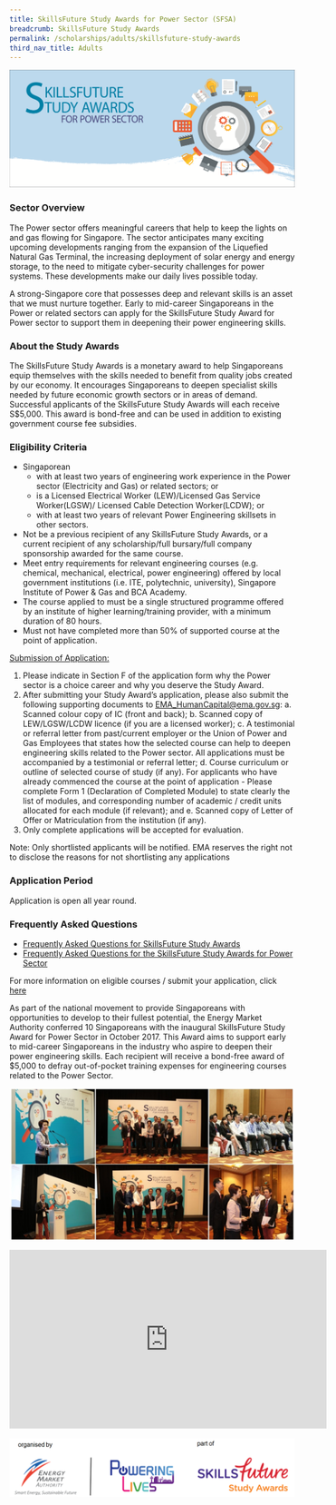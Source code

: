```yaml
---
title: SkillsFuture Study Awards for Power Sector (SFSA)
breadcrumb: SkillsFuture Study Awards
permalink: /scholarships/adults/skillsfuture-study-awards
third_nav_title: Adults
---
```


![SkillsFuture Study Awards for Power Sector](/images/scholarships/adults/Skillsfuture%20Banner%20-%20low%20res.png)

### Sector Overview

The Power sector offers meaningful careers that help to keep the lights on and gas flowing for Singapore. The sector anticipates many exciting upcoming developments ranging from the expansion of the Liquefied Natural Gas Terminal, the increasing deployment of solar energy and energy storage, to the need to mitigate cyber-security challenges for power systems. These developments make our daily lives possible today.

A strong-Singapore core that possesses deep and relevant skills is an asset that we must nurture together. Early to mid-career Singaporeans in the Power or related sectors can apply for the SkillsFuture Study Award for Power sector to support them in deepening their power engineering skills.

### About the Study Awards

The SkillsFuture Study Awards is a monetary award to help Singaporeans equip themselves with the skills needed to benefit from quality jobs created by our economy. It encourages Singaporeans to deepen specialist skills needed by future economic growth sectors or in areas of demand. Successful applicants of the SkillsFuture Study Awards will each receive S$5,000. This award is bond-free and can be used in addition to existing government course fee subsidies.

### Eligibility Criteria 

* Singaporean
    * with at least two years of engineering work experience in the Power sector (Electricity and Gas) or related sectors; or
    * is a Licensed Electrical Worker (LEW)/Licensed Gas Service Worker(LGSW)/ Licensed Cable Detection Worker(LCDW); or 
    * with at least two years of relevant Power Engineering skillsets in other sectors.
* Not be a previous recipient of any SkillsFuture Study Awards, or a current recipient of any scholarship/full bursary/full company sponsorship awarded for the same course.
* Meet entry requirements for relevant engineering courses (e.g. chemical, mechanical, electrical, power engineering) offered by local government institutions (i.e. ITE, polytechnic, university), Singapore Institute of Power & Gas and BCA Academy.
* The course applied to must be a single structured programme offered by an institute of higher learning/training provider, with a minimum duration of 80 hours.
* Must not have completed more than 50% of supported course at the point of application.
 
<span style="text-decoration: underline;">Submission of Application:</span>

1. Please indicate in Section F of the application form why the Power sector is a choice career and why you deserve the Study Award.
2. After submitting your Study Award’s application, please also submit the following supporting documents to <a href="mailto:EMA_HumanCapital@ema.gov.sg">EMA_HumanCapital@ema.gov.sg</a>:
     a. Scanned colour copy of IC (front and back);
     b. Scanned copy of LEW/LGSW/LCDW licence (if you are a licensed worker);
     c. A testimonial or referral letter from past/current employer or the Union of Power and Gas Employees that states how the selected course can help to deepen engineering skills related to the Power sector.  All applications must be accompanied by a testimonial or referral letter;
     d. Course curriculum or outline of selected course of study (if any). For applicants who have already commenced the course at the point of application - Please complete Form 1 (Declaration of Completed Module) to state clearly the list of modules, and corresponding number of academic / credit units allocated for each module (if relevant); and
     e. Scanned copy of Letter of Offer or Matriculation from the institution (if any).
3. Only complete applications will be accepted for evaluation.

Note:  Only shortlisted applicants will be notified.  EMA reserves the right not to disclose the reasons for not shortlisting any applications

### Application Period
Application is open all year round.

### Frequently Asked Questions
* <a href="https://www.skillsfuture.gov.sg/studyawards/faq" target="_blank">Frequently Asked Questions for SkillsFuture Study Awards</a>  
* <a href="https://www.skillsfuture.gov.sg/studyawards/power/faq" target="_blank">Frequently Asked Questions for the SkillsFuture Study Awards for Power Sector</a>  

For more information on eligible courses / submit your application, click <a href="https://programmes.myskillsfuture.sg/Portal/ProgramDetails.aspx?ProgID=P00000065" target="_blank">here</a>  

As part of the national movement to provide Singaporeans with opportunities to develop to their fullest potential, the Energy Market Authority conferred 10 Singaporeans with the inaugural SkillsFuture Study Award for Power Sector in October 2017. This Award aims to support early to mid-career Singaporeans in the industry who aspire to deepen their power engineering skills. Each recipient will receive a bond-free award of $5,000 to defray out-of-pocket training expenses for engineering courses related to the Power Sector.  

![SkillsFuture Study Awards 2017 Award Ceremony](/images/scholarships/adults/SkillsFuture%20Study%20Award%202017%20update%20pic.jpg)  

<iframe style="margin-left: auto; margin-right: auto; width: 560px; height: 315px;" src="https://www.youtube.com/embed/TI84KMsg8YY" frameborder="0" allowfullscreen="" allow="accelerometer; autoplay; encrypted-media; gyroscope; picture-in-picture"></iframe>  

![Organised by Energy Market Authority, Part of Powering Lives, Skills Future Study Awards](/images/scholarships/adults/logobanner%20for%20SF%20study%20award.png)
